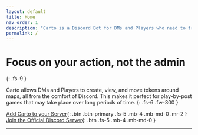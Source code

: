 ```yaml
---
layout: default
title: Home
nav_order: 1
description: "Carto is a Discord Bot for DMs and Players who need to track positions on a shared map."
permalink: /
---
```


# Focus on your action, not the admin

{: .fs-9 }

Carto allows DMs and Players to create, view, and move tokens around maps, all from the comfort of Discord. This makes it perfect for play-by-post games that may take place over long periods of time.
{: .fs-6 .fw-300 }

[Add Carto to your Server](https://discord.com/api/oauth2/authorize?client_id=830747336531116053&permissions=2147534912&redirect_uri=https%3A%2F%2Fcarto-discord.github.io%carto%2Fcommands%2F&response_type=code&scope=bot%20messages.read%20applications.commands){: .btn .btn-primary .fs-5 .mb-4 .mb-md-0 .mr-2 } [Join the Official Discord Server](https://discord.gg/7mrGqQt3pD){: .btn .fs-5 .mb-4 .mb-md-0 }

---
